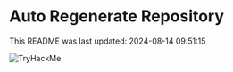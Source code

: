 # Auto Regenerate Repository

This README was last updated: 2024-08-14 09:51:15

 ![TryHackMe](https://tryhackme-badges.s3.amazonaws.com/deshoha.png)